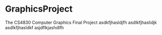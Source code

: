 # GraphicsProject
The CS4830 Computer Graphics Final Project
asdkfjhasldjfh
asdlkfjhaslidjk
asdlkfjhasldkf
asjdflkjashdlfh